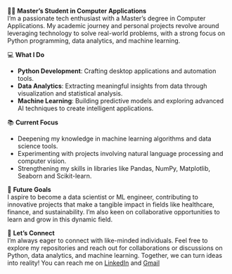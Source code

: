 👨‍🎓 **Master’s Student in Computer Applications**  
I’m a passionate tech enthusiast with  a Master’s degree in Computer Applications. My academic journey and personal projects revolve around leveraging technology to solve real-world problems, with a strong focus on Python programming, data analytics, and machine learning.  

💻 **What I Do**  
- **Python Development**: Crafting desktop applications and automation tools.  
- **Data Analytics**: Extracting meaningful insights from data through visualization and statistical analysis.  
- **Machine Learning**: Building predictive models and exploring advanced AI techniques to create intelligent applications.  

📚 **Current Focus**  
- Deepening my knowledge in machine learning algorithms and data science tools.  
- Experimenting with projects involving natural language processing and computer vision.  
- Strengthening my skills in libraries like Pandas, NumPy, Matplotlib, Seaborn and Scikit-learn.  

🚀 **Future Goals**  
I aspire to become a data scientist or ML engineer, contributing to innovative projects that make a tangible impact in fields like healthcare, finance, and sustainability. I’m also keen on collaborative opportunities to learn and grow in this dynamic field.  

🌟 **Let’s Connect**  
I’m always eager to connect with like-minded individuals. Feel free to explore my repositories and reach out for collaborations or discussions on Python, data analytics, and machine learning. Together, we can turn ideas into reality! You can reach me on [LinkedIn](https://www.linkedin.com/in/altar-ravi/) and [Gmail](https://altarravik@gmail.com)


<!---
Violet-Quinn/Violet-Quinn is a ✨ special ✨ repository because its `README.md` (this file) appears on your GitHub profile.
You can click the Preview link to take a look at your changes.
--->
